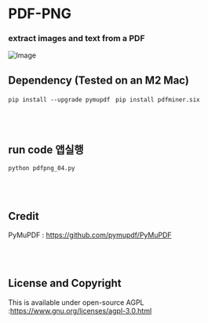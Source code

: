 # PDF-PNG

### extract images and text from a PDF

![Image](https://github.com/leeseomin/PDF_PNG/blob/main/pic/3.png)



## Dependency (Tested on an M2 Mac) 


```pip install --upgrade pymupdf ```
```pip install pdfminer.six ```



<br>
<br>


## run code 앱실행  

```python pdfpng_04.py```


 <br/>


 <br/>




## Credit

PyMuPDF : https://github.com/pymupdf/PyMuPDF 


 <br/>
 
 <br/>


## License and Copyright

This is available under open-source AGPL  :https://www.gnu.org/licenses/agpl-3.0.html 

